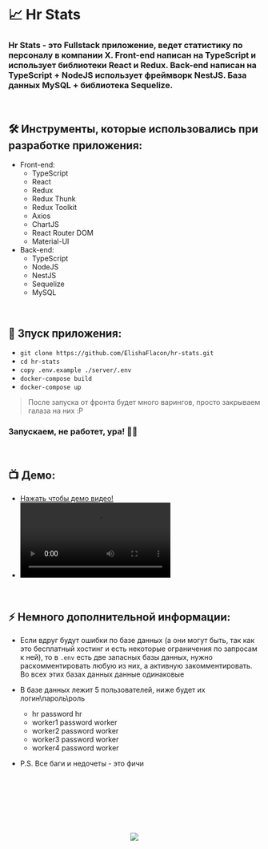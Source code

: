 <h1> 
     📈 Hr Stats
</h1>

<h3>
     Hr Stats - это Fullstack приложение,  ведет статистику по персоналу в компании Х. Front-end написан на TypeScript и использует библиотеки React и Redux. Back-end написан на TypeScript + NodeJS использует фреймворк NestJS. База данных MySQL + библиотека Sequelize.

</h3>



</br>



<h2>
  🛠️ Инструменты, которые использовались при разработке приложения:
</h2>

- Front-end:
     - TypeScript
     - React
     - Redux
     - Redux Thunk
     - Redux Toolkit
     - Axios
     - ChartJS
     - React Router DOM
     - Material-UI
- Back-end:
     - TypeScript
     - NodeJS
     - NestJS
     - Sequelize
     - MySQL



</br>



<h2>
  🚀 Зпуск приложения:
</h2>

- `git clone https://github.com/ElishaFlacon/hr-stats.git`
- `cd hr-stats`
- `copy .env.example ./server/.env`
- `docker-compose build`
- `docker-compose up`

> После запуска от фронта будет много варингов, просто закрываем галаза на них :P

<h3>
    Запускаем, не работет, ура! 🗿🚬
</h3>



</br>



<h2>
 📺 Демо:
</h2>

- <a href="https://github.com/ElishaFlacon/case-guru-test-task/assets/83610362/8257a161-d24e-4ba3-9813-0dfd8f542f8a">Нажать чтобы демо видео!</a>
- <video src="https://github.com/ElishaFlacon/case-guru-test-task/assets/83610362/8257a161-d24e-4ba3-9813-0dfd8f542f8a" />



</br>



<h2>
⚡ Немного дополнительной информации:
</h2>

- Если вдруг будут ошибки по базе данных (а они могут быть, так как это бесплатный хостинг и есть некоторые ограничения по запросам к ней), то в `.env` есть две запасных базы данных, нужно раскомментировать любую из них, а активную закомментировать. Во всех этих базах данных данные одинаковые

- В базе данных лежит 5 пользователей, ниже будет их логин\пароль\роль
     - hr password hr
     - worker1 password worker
     - worker2 password worker
     - worker3 password worker
     - worker4 password worker

- P.S. Все баги и недочеты - это фичи




<br/>
<br/>
<br/>
<br/>
<br/>
<br/>



<p align="center">
  <img src="https://capsule-render.vercel.app/api?type=waving&color=d179b8&height=64&section=footer"/>
</p>


